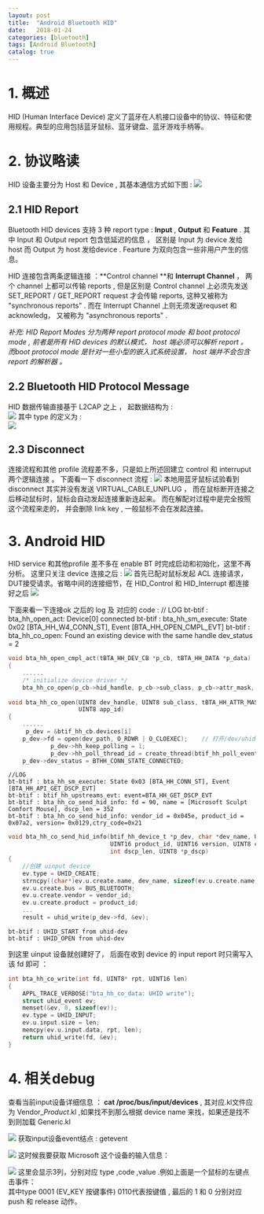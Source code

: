 ```yaml
---
layout: post
title:  "Android Bluetooth HID"
date:   2018-01-24
categories: [bluetooth]
tags: [Android Bluetooth]
catalog: true
---
```

# 1. 概述
HID (Human Interface Device) 定义了蓝牙在人机接口设备中的协议、特征和使用规程。典型的应用包括蓝牙鼠标、蓝牙键盘、蓝牙游戏手柄等。

# 2. 协议略读
HID 设备主要分为 Host 和 Device , 其基本通信方式如下图 :
![](/images/bluetooth/bt_hid_transfer.png)

## 2.1 HID Report
Bluetooth HID devices 支持 3 种 report type : **Input** , **Output** 和 **Feature** . 其中 Input 和 Output report 包含低延迟的信息 ， 区别是 Input 为 device 发给 host 而 Output 为 host 发给device . Fearture 为双向包含一些非用户产生的信息。    

HID 连接包含两条逻辑连接 ：**Control channel **和  **Interrupt Channel** ， 两个 channel 上都可以传输 reports ,  但是区别是 Control channel 上必须先发送  SET_REPORT / GET_REPORT request 才会传输 reports,  这种又被称为 "synchronous reports"  . 而在 Interrupt Channel 上则无须发送requset 和 acknowledg， 又被称为 "asynchronous reports"  .   

*补充: HID Report Modes 分为两种 report protocol mode 和 boot protocol mode , 前者是所有 HID devices 的默认模式， host 端必须可以解析 report 。 而boot protocol mode 是针对一些小型的嵌入式系统设置， host 端并不会包含 report 的解析器 。*

## 2.2 Bluetooth HID Protocol Message
HID 数据传输直接基于 L2CAP 之上 ， 起数据结构为 :   
![](/images/bluetooth/bt_hid_header.png)
其中 type 的定义为 :  
![](/images/bluetooth/bt_hid_header_type_1.png)

## 2.3 Disconnect
连接流程和其他 profile 流程差不多，只是如上所述回建立 control 和 interruput 两个逻辑连接 。   下面看一下 disconnect 流程 :
![](/images/bluetooth/bt_hid_disconnect.png)
本地用蓝牙鼠标试验看到 disconnect 其实并没有发送 VIRTUAL_CABLE_UNPLUG ， 而在鼠标断开连接之后移动鼠标时，鼠标会自动发起连接重新连起来。 而在解配对过程中是完全按照这个流程来走的， 并会删除 link key , 一般鼠标不会在发起连接。

# 3. Android HID 
HID service 和其他profile 差不多在 enable BT 时完成启动和初始化，这里不再分析。 这里只关注 device 连接之后 : 
![](/images/bluetooth/bt_hid_connect_snoop.png)
首先已配对鼠标发起 ACL 连接请求，DUT接受请求。省略中间的连接细节，在 HID_Control 和 HID_Interrupt 都连接好之后 
![](/images/bluetooth/bt_hid_connected_snoop.png)

下面来看一下连接ok 之后的 log 及 对应的 code : 
	// LOG
	bt-btif : bta_hh_open_act:  Device[0] connected
	bt-btif : bta_hh_sm_execute: State 0x02 [BTA_HH_W4_CONN_ST], Event [BTA_HH_OPEN_CMPL_EVT]
	bt-btif : bta_hh_co_open: Found an existing device with the same handle dev_status = 2

```c
void bta_hh_open_cmpl_act(tBTA_HH_DEV_CB *p_cb, tBTA_HH_DATA *p_data)
{
    ......
    /* initialize device driver */
    bta_hh_co_open(p_cb->hid_handle, p_cb->sub_class, p_cb->attr_mask,  p_cb->app_id);
    
void bta_hh_co_open(UINT8 dev_handle, UINT8 sub_class, tBTA_HH_ATTR_MASK attr_mask,
                    UINT8 app_id)
{
    ......
     p_dev = &btif_hh_cb.devices[i]
    p_dev->fd = open(dev_path, O_RDWR | O_CLOEXEC);    // 打开/dev/uhid
            p_dev->hh_keep_polling = 1;
            p_dev->hh_poll_thread_id = create_thread(btif_hh_poll_event_thread, p_dev);    //创建线程监听uinput driver 上传的事件
    p_dev->dev_status = BTHH_CONN_STATE_CONNECTED;    
```
	//LOG
	bt-btif : bta_hh_sm_execute: State 0x03 [BTA_HH_CONN_ST], Event [BTA_HH_API_GET_DSCP_EVT]
	bt-btif : btif_hh_upstreams_evt: event=BTA_HH_GET_DSCP_EVT
	bt-btif : bta_hh_co_send_hid_info: fd = 90, name = [Microsoft Sculpt Comfort Mouse], dscp_len = 352
	bt-btif : bta_hh_co_send_hid_info: vendor_id = 0x045e, product_id = 0x07a2, version= 0x0129,ctry_code=0x21

```c
void bta_hh_co_send_hid_info(btif_hh_device_t *p_dev, char *dev_name, UINT16 vendor_id,
                             UINT16 product_id, UINT16 version, UINT8 ctry_code,
                             int dscp_len, UINT8 *p_dscp)
{
    //创建 uinput device
    ev.type = UHID_CREATE;
    strncpy((char*)ev.u.create.name, dev_name, sizeof(ev.u.create.name) - 1);
    ev.u.create.bus = BUS_BLUETOOTH;
    ev.u.create.vendor = vendor_id;
    ev.u.create.product = product_id;
    ...
    result = uhid_write(p_dev->fd, &ev);
```

	bt-btif : UHID_START from uhid-dev
	bt-btif : UHID_OPEN from uhid-dev
到这里 uinput 设备就创建好了， 后面在收到 device 的 input report 时只需写入该 fd 即可 ：
```c
int bta_hh_co_write(int fd, UINT8* rpt, UINT16 len)
{
    APPL_TRACE_VERBOSE("bta_hh_co_data: UHID write");
    struct uhid_event ev;
    memset(&ev, 0, sizeof(ev));
    ev.type = UHID_INPUT;
    ev.u.input.size = len;
    memcpy(ev.u.input.data, rpt, len);
    return uhid_write(fd, &ev);
}
```

# 4. 相关debug
查看当前input设备详细信息  ： **cat /proc/bus/input/devices**  , 其对应.kl文件应为 Vendor_<Vendor>_Product_<Product>.kl ,如果找不到那么根据 device name 来找，如果还是找不到则加载 Generic.kl 

![](/images/bluetooth/bt_hid_debug_1.png)
获取input设备event结点 : getevent

![](/images/bluetooth/bt_hid_debug_2.png)
这时候我要获取 Microsoft 这个设备的输入信息：

![](/images/bluetooth/bt_hid_debug_3.png)
这里会显示3列，分别对应 type ,code ,value .例如上面是一个鼠标的左键点击事件：      
其中type 0001 (EV_KEY 按键事件) 0110代表按键值 , 最后的 1 和 0 分别对应 push 和 release 动作。


